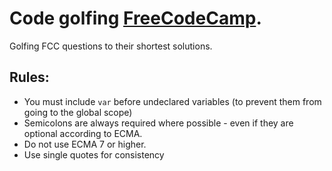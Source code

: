# Code golfing [FreeCodeCamp](http://freecodecamp.com).
Golfing FCC questions to their shortest solutions.

## Rules:

- You must include `var` before undeclared variables (to prevent them from going to the global scope)
- Semicolons are always required where possible - even if they are optional according to ECMA.
- Do not use ECMA 7 or higher.
- Use single quotes for consistency
